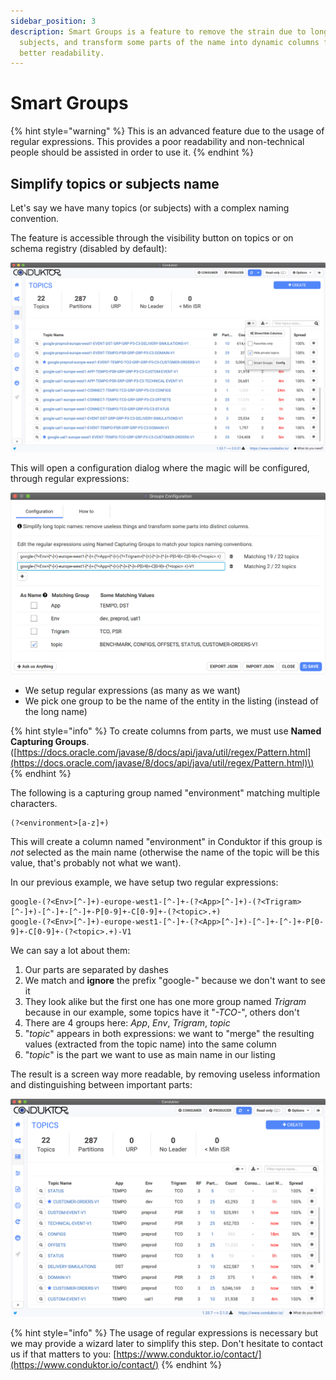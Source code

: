```yaml
---
sidebar_position: 3
description: Smart Groups is a feature to remove the strain due to long names of topics or
  subjects, and transform some parts of the name into dynamic columns for a
  better readability.
---
```


# Smart Groups

{% hint style="warning" %}
This is an advanced feature due to the usage of regular expressions. This provides a poor readability and non-technical people should be assisted in order to use it.
{% endhint %}

## Simplify topics or subjects name

Let's say we have many topics \(or subjects\) with a complex naming convention.

The feature is accessible through the visibility button on topics or on schema registry \(disabled by default\):

![A list of topics with long names, difficult to identify quickly](../assets/assets/screenshot-2020-05-01-at-01.14.32.png)

This will open a configuration dialog where the magic will be configured, through regular expressions:

![](../assets/assets/screenshot-2020-05-01-at-01.18.56.png)

- We setup regular expressions \(as many as we want\)
- We pick one group to be the name of the entity in the listing \(instead of the long name\)

{% hint style="info" %}
To create columns from parts, we must use **Named Capturing Groups**. \([https://docs.oracle.com/javase/8/docs/api/java/util/regex/Pattern.html](https://docs.oracle.com/javase/8/docs/api/java/util/regex/Pattern.html)\)
{% endhint %}

The following is a capturing group named "environment" matching multiple characters.

```text
(?<environment>[a-z]+)
```

This will create a column named "environment" in Conduktor if this group is _not_ selected as the main name \(otherwise the name of the topic will be this value, that's probably not what we want\).

In our previous example, we have setup two regular expressions:

```text
google-(?<Env>[^-]+)-europe-west1-[^-]+-(?<App>[^-]+)-(?<Trigram>[^-]+)-[^-]+-[^-]+-P[0-9]+-C[0-9]+-(?<topic>.+)
google-(?<Env>[^-]+)-europe-west1-[^-]+-(?<App>[^-]+)-[^-]+-[^-]+-P[0-9]+-C[0-9]+-(?<topic>.+)-V1
```

We can say a lot about them:

1. Our parts are separated by dashes
2. We match and **ignore** the prefix "google-" because we don't want to see it
3. They look alike but the first one has one more group named _Trigram_ because in our example, some topics have it "_-TCO-_", others don't
4. There are 4 groups here: _App_, _Env_, _Trigram_, _topic_
5. "_topic_" appears in both expressions: we want to "merge" the resulting values \(extracted from the topic name\) into the same column
6. "_topic_" is the part we want to use as main name in our listing

The result is a screen way more readable, by removing useless information and distinguishing between important parts:

![](../assets/assets/screenshot-2020-05-01-at-01.43.05.png)

{% hint style="info" %}
The usage of regular expressions is necessary but we may provide a wizard later to simplify this step. Don't hesitate to contact us if that matters to you: [https://www.conduktor.io/contact/](https://www.conduktor.io/contact/)
{% endhint %}
